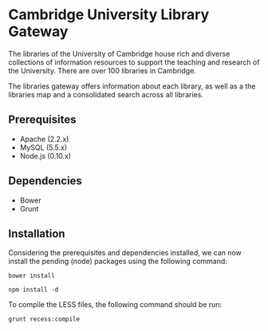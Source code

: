 # Cambridge University Library Gateway

The libraries of the University of Cambridge house rich and diverse collections of information resources to support the teaching and research of the University. There are over 100 libraries in Cambridge.

The libraries gateway offers information about each library, as well as a the libraries map and a consolidated search across all libraries.

## Prerequisites

- Apache (2.2.x)
- MySQL (5.5.x)
- Node.js (0.10.x)

## Dependencies

- Bower
- Grunt

## Installation

Considering the prerequisites and dependencies installed, we can now install the pending (node) packages using the following command:

```
bower install
```

```
npm install -d
```

To compile the LESS files, the following command should be run:

```
grunt recess:compile
```

